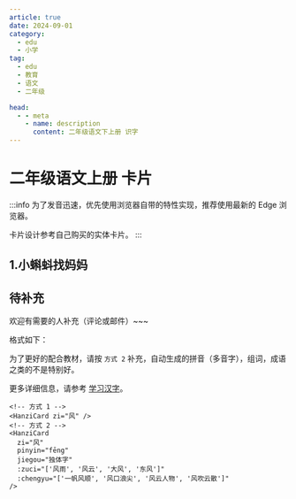 ```yaml
---
article: true
date: 2024-09-01
category:
  - edu
  - 小学
tag:
  - edu
  - 教育
  - 语文
  - 二年级

head:
  - - meta
    - name: description
      content: 二年级语文下上册 识字
---
```


# 二年级语文上册 卡片

:::info
为了发音迅速，优先使用浏览器自带的特性实现，推荐使用最新的 Edge 浏览器。

卡片设计参考自己购买的实体卡片。
:::

## 1.小蝌蚪找妈妈

<HanziCard zi="找" :zuci="['查找', '寻找', '找一找']" />
<HanziCard zi="两" :zuci="['两个', '两天', '两人']" />
<HanziCard zi="哪" pinyin="nǎ" :zuci="['哪里', '哪些', '哪个']" />
<HanziCard zi="宽" :zuci="['宽大', '宽广', '宽阔']" />
<HanziCard zi="顶" :zuci="['山顶', '顶点', '顶尖', '顶端']" />
<HanziCard zi="眼" :zuci="['眼光', '眼泪', '天眼']" />
<HanziCard zi="睛" :zuci="['眼睛', '目不转睛']" />
<HanziCard zi="肚" pinyin="dù" :zuci="['肚子', '肚皮']" />
<HanziCard zi="皮" :zuci="['皮毛', '皮肤', '皮包']" />
<HanziCard zi="跳" :zuci="['跳远', '跳高', '跳跃']" />

<HanziCard zi="塘" :zuci="['池塘', '水塘', '鱼塘', '荷塘']" />
<HanziCard zi="脑" :zuci="['大脑', '脑门']" />
<HanziCard zi="袋" :zuci="['口袋', '衣袋', '袋子', '袋鼠']" />
<HanziCard zi="灰" :zuci="['灰色', '灰尘']" />
<HanziCard zi="哇" :zuci="['好哇', '走哇']" />
<HanziCard zi="教" pinyin="jiāo" :zuci="['教书', '教课']" />
<HanziCard zi="教" pinyin="jiào" :zuci="['教导', '教育']" />
<HanziCard zi="捕" :zuci="['捕捉', '捕食']" />
<HanziCard zi="迎" :zuci="['欢迎', '迎接', '迎风', '迎面']" />
<HanziCard zi="阿" pinyin="ā" :zuci="['阿姐', '阿妹']" />
<HanziCard zi="姨" :zuci="['阿姨', '小姨']" />
<HanziCard zi="龟" pinyin="guī" :zuci="['乌龟', '龟甲']" />
<HanziCard zi="披" :zuci="['披风', '披着']" />
<HanziCard zi="鼓" :zuci="['鼓动', '打鼓', '鼓励']" />

## 待补充 <Badge text="待补充" type="tip" />

欢迎有需要的人补充（评论或邮件）~~~

格式如下：

为了更好的配合教材，请按 `方式 2` 补充，自动生成的拼音（多音字），组词，成语之类的不是特别好。

更多详细信息，请参考 [学习汉字](./learn-HanziCard.md)。

```vue
<!-- 方式 1 -->
<HanziCard zi="风" />
<!-- 方式 2 -->
<HanziCard
  zi="风"
  pinyin="fēng"
  jiegou="独体字"
  :zuci="['风雨', '风云', '大风', '东风']"
  :chengyu="['一帆风顺', '风口浪尖', '风云人物', '风吹云散']"
/>
```
